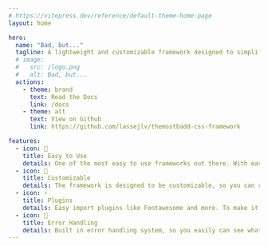 ```yaml
---
# https://vitepress.dev/reference/default-theme-home-page
layout: home

hero:
  name: "Bad, but..."
  tagline: A lightweight and customizable framework designed to simplify web development and enhance the styling capabilities of your projects.
  # image:
  #   src: /logo.png
  #   alt: Bad, but...
  actions:
    - theme: brand
      text: Read the Docs
      link: /docs
    - theme: alt
      text: View on Github
      link: https://github.com/lassejlv/themostbadd-css-framework

features:
  - icon: 🚀
    title: Easy to Use
    details: One of the most easy to use frameworks out there. With easy to use components.
  - icon: 🎨
    title: Customizable
    details: The framework is designed to be customizable, so you can customize it to your needs.
  - icon: ⚡️
    title: Plugins
    details: Easy import plugins like Fontawesome and more. To make it easier to use.
  - icon: 🚨
    title: Error Handling
    details: Built in error handling system, so you easily can see what's wrong.
---
```

